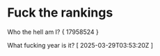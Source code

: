 # Fuck the rankings

Who the hell am I?
{ 17958524 }

What fucking year is it?
[ 2025-03-29T03:53:20Z ]
